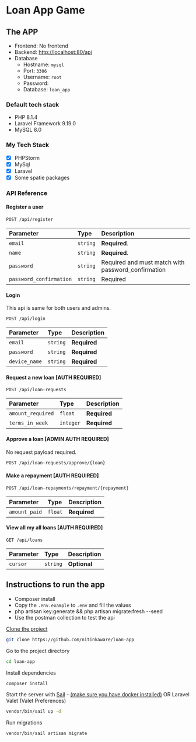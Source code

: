 # Loan App Game
## The APP

- Frontend: No frontend
- Backend: <http://localhost:80/api>
- Database
    - Hostname: `mysql`
    - Port: `3306`
    - Username: `root`
    - Password:
    - Database: `loan_app`

### Default tech stack

- PHP 8.1.4
- Laravel Framework 9.19.0
- MySQL 8.0

### My Tech Stack

- [X] PHPStorm
- [X] MySql
- [X] Laravel
- [X] Some spatie packages

### API Reference

#### Register a user

```http
POST /api/register
```

| Parameter  | Type      | Description                                              |
| :--------  | :-------  | :-------------------------                               |
| `email`    | `string`   | **Required**.                          |
| `name`    | `string`   | **Required**.                    |
| `password` | `string` | Required and must match with password_confirmation |
| `password_confirmation` | `string` | Required  |

#### Login
This api is same for both users and admins.

```http
POST /api/login
```

| Parameter | Type     | Description   |
| :-------- | :------- | :------------ |
| `email`  | `string` | **Required** |
| `password`  | `string` | **Required** |
| `device_name`  | `string` | **Required** |

#### Request a new loan [AUTH REQUIRED]

```http
POST /api/loan-requests
```
| Parameter | Type     | Description   |
| :-------- | :------- | :------------ |
| `amount_required`  | `float` | **Required** |
| `terms_in_week`  | `integer` | **Required** |

#### Approve a loan [ADMIN AUTH REQUIRED]
No request payload required.

```http
POST /api/loan-requests/approve/{loan}
```

#### Make a repayment [AUTH REQUIRED]

```http
POST /api/loan-repayments/repayment/{repayment}
```
| Parameter | Type     | Description   |
| :-------- | :------- | :------------ |
| `amount_paid`  | `float` | **Required** |

#### View all my all loans [AUTH REQUIRED]

```http
GET /api/loans
```
| Parameter | Type     | Description   |
| :-------- | :------- | :------------ |
| `cursor`  | `string` | **Optional** |

## Instructions to run the app

- Composer install
- Copy the `.env.example` to `.env` and fill the values
- php artisan key:generate && php artisan migrate:fresh --seed
- Use the postman collection to test the api

[Clone the project](https://github.com/nitinkaware/loan-app)

```bash
git clone https://github.com/nitinkaware/loan-app
```

Go to the project directory

```bash
cd loan-app
```

Install dependencies

```bash
composer install
```

Start the server with [Sail](https://laravel.com/docs/master/sail#starting-and-stopping-sail) - [(make sure you have docker installed)](https://docs.docker.com/get-docker/) OR Laravel Valet (Valet Preferences)

```bash
vendor/bin/sail up -d
```

Run migrations

```bash
vendor/bin/sail artisan migrate
```

